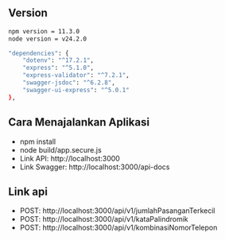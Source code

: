 ## Version
```bash
npm version = 11.3.0
node version = v24.2.0

"dependencies": {
    "dotenv": "^17.2.1",
    "express": "^5.1.0",
    "express-validator": "^7.2.1",
    "swagger-jsdoc": "^6.2.8",
    "swagger-ui-express": "^5.0.1"
},
```

## Cara Menajalankan Aplikasi
- npm install
- node build/app.secure.js
- Link API: http://localhost:3000
- Link Swagger: http://localhost:3000/api-docs

## Link api
- POST: http://localhost:3000/api/v1/jumlahPasanganTerkecil
- POST: http://localhost:3000/api/v1/kataPalindromik
- POST: http://localhost:3000/api/v1/kombinasiNomorTelepon
